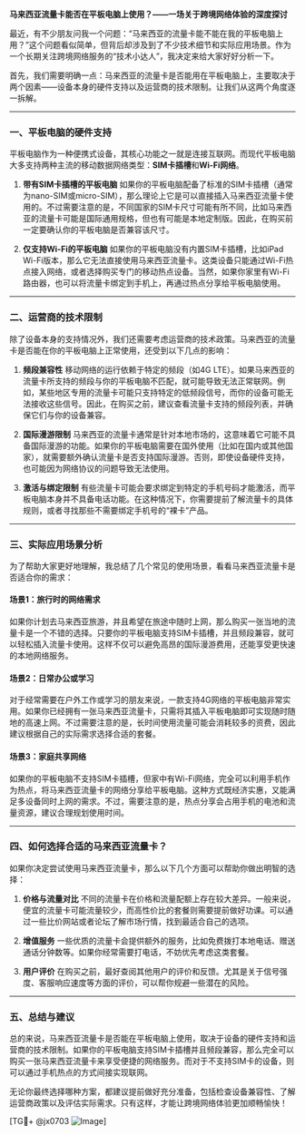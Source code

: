 **马来西亚流量卡能否在平板电脑上使用？——一场关于跨境网络体验的深度探讨**

最近，有不少朋友问我一个问题：“马来西亚的流量卡能不能在我的平板电脑上用？”这个问题看似简单，但背后却涉及到了不少技术细节和实际应用场景。作为一个长期关注跨境网络服务的“技术小达人”，我决定来给大家好好分析一下。

首先，我们需要明确一点：马来西亚的流量卡是否能用在平板电脑上，主要取决于两个因素——设备本身的硬件支持以及运营商的技术限制。让我们从这两个角度逐一拆解。

---

### **一、平板电脑的硬件支持**
平板电脑作为一种便携式设备，其核心功能之一就是连接互联网。而现代平板电脑大多支持两种主流的移动数据网络类型：**SIM卡插槽**和**Wi-Fi网络**。

1. **带有SIM卡插槽的平板电脑**
   如果你的平板电脑配备了标准的SIM卡插槽（通常为nano-SIM或micro-SIM），那么理论上它是可以直接插入马来西亚流量卡使用的。不过需要注意的是，不同国家的SIM卡尺寸可能有所不同，比如马来西亚的流量卡可能是国际通用规格，但也有可能是本地定制版。因此，在购买前一定要确认你的平板电脑是否兼容该尺寸。

2. **仅支持Wi-Fi的平板电脑**
   如果你的平板电脑没有内置SIM卡插槽，比如iPad Wi-Fi版本，那么它无法直接使用马来西亚流量卡。这类设备只能通过Wi-Fi热点接入网络，或者选择购买专门的移动热点设备。当然，如果你家里有Wi-Fi路由器，也可以将流量卡绑定到手机上，再通过热点分享给平板电脑使用。

---

### **二、运营商的技术限制**
除了设备本身的支持情况外，我们还需要考虑运营商的技术政策。马来西亚的流量卡是否能在你的平板电脑上正常使用，还受到以下几点的影响：

1. **频段兼容性**
   移动网络的运行依赖于特定的频段（如4G LTE）。如果马来西亚的流量卡所支持的频段与你的平板电脑不匹配，就可能导致无法正常联网。例如，某些地区专用的流量卡可能只支持特定的低频段信号，而你的设备可能无法接收这些信号。因此，在购买之前，建议查看流量卡支持的频段列表，并确保它们与你的设备兼容。

2. **国际漫游限制**
   马来西亚的流量卡通常是针对本地市场的，这意味着它可能不具备国际漫游的功能。如果你的平板电脑需要在国外使用（比如在国内或其他国家），就需要额外确认流量卡是否支持国际漫游。否则，即使设备硬件支持，也可能因为网络协议的问题导致无法使用。

3. **激活与绑定限制**
   有些流量卡可能会要求绑定到特定的手机号码才能激活，而平板电脑本身并不具备电话功能。在这种情况下，你需要提前了解流量卡的具体规则，或者寻找那些不需要绑定手机号的“裸卡”产品。

---

### **三、实际应用场景分析**
为了帮助大家更好地理解，我总结了几个常见的使用场景，看看马来西亚流量卡是否适合你的需求：

#### 场景1：旅行时的网络需求
如果你计划去马来西亚旅游，并且希望在旅途中随时上网，那么购买一张当地的流量卡是一个不错的选择。只要你的平板电脑支持SIM卡插槽，并且频段兼容，就可以轻松插入流量卡使用。这样不仅可以避免高昂的国际漫游费用，还能享受更快速的本地网络服务。

#### 场景2：日常办公或学习
对于经常需要在户外工作或学习的朋友来说，一款支持4G网络的平板电脑非常实用。如果你已经拥有一张马来西亚流量卡，只需将其插入平板电脑即可实现随时随地的高速上网。不过需要注意的是，长时间使用流量可能会消耗较多的资费，因此建议根据自己的实际需求选择合适的套餐。

#### 场景3：家庭共享网络
如果你的平板电脑不支持SIM卡插槽，但家中有Wi-Fi网络，完全可以利用手机作为热点，将马来西亚流量卡的网络分享给平板电脑。这种方式既经济实惠，又能满足多设备同时上网的需求。不过，需要注意的是，热点分享会占用手机的电池和流量资源，建议合理规划使用时间。

---

### **四、如何选择合适的马来西亚流量卡？**
如果你决定尝试使用马来西亚流量卡，那么以下几个方面可以帮助你做出明智的选择：

1. **价格与流量对比**
   不同的流量卡在价格和流量配额上存在较大差异。一般来说，便宜的流量卡可能流量较少，而高性价比的套餐则需要提前做好功课。可以通过一些比价网站或者论坛了解市场行情，找到最适合自己的选项。

2. **增值服务**
   一些优质的流量卡会提供额外的服务，比如免费拨打本地电话、赠送通话分钟数等。如果你经常需要打电话，不妨优先考虑这类套餐。

3. **用户评价**
   在购买之前，最好查阅其他用户的评价和反馈。尤其是关于信号强度、客服响应速度等方面的评价，可以帮你规避一些潜在的风险。

---

### **五、总结与建议**
总的来说，马来西亚流量卡是否能在平板电脑上使用，取决于设备的硬件支持和运营商的技术限制。如果你的平板电脑支持SIM卡插槽并且频段兼容，那么完全可以购买一张马来西亚流量卡来享受便捷的网络服务。而对于不支持SIM卡的设备，则可以通过手机热点的方式间接实现联网。

无论你最终选择哪种方案，都建议提前做好充分准备，包括检查设备兼容性、了解运营商政策以及评估实际需求。只有这样，才能让跨境网络体验更加顺畅愉快！

[TG💪+ @jx0703 ![Image](https://github.com/user-attachments/assets/dbca1d08-cadb-493c-b0ec-ad6f7a83f270)]